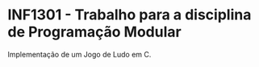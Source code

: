 # INF1301 - Trabalho para a disciplina de Programação Modular

Implementação de um Jogo de Ludo em C.
